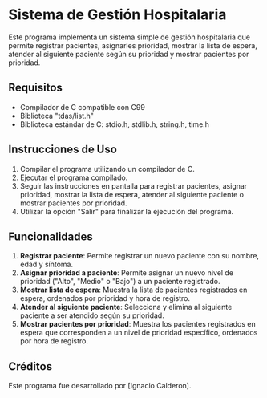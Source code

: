 # Sistema de Gestión Hospitalaria

Este programa implementa un sistema simple de gestión hospitalaria que permite registrar pacientes, asignarles prioridad, mostrar la lista de espera, atender al siguiente paciente según su prioridad y mostrar pacientes por prioridad.

## Requisitos

- Compilador de C compatible con C99
- Biblioteca "tdas/list.h"
- Biblioteca estándar de C: stdio.h, stdlib.h, string.h, time.h

## Instrucciones de Uso

1. Compilar el programa utilizando un compilador de C.
2. Ejecutar el programa compilado.
3. Seguir las instrucciones en pantalla para registrar pacientes, asignar prioridad, mostrar la lista de espera, atender al siguiente paciente o mostrar pacientes por prioridad.
4. Utilizar la opción "Salir" para finalizar la ejecución del programa.

## Funcionalidades

1. **Registrar paciente**: Permite registrar un nuevo paciente con su nombre, edad y síntoma.
2. **Asignar prioridad a paciente**: Permite asignar un nuevo nivel de prioridad ("Alto", "Medio" o "Bajo") a un paciente registrado.
3. **Mostrar lista de espera**: Muestra la lista de pacientes registrados en espera, ordenados por prioridad y hora de registro.
4. **Atender al siguiente paciente**: Selecciona y elimina al siguiente paciente a ser atendido según su prioridad.
5. **Mostrar pacientes por prioridad**: Muestra los pacientes registrados en espera que corresponden a un nivel de prioridad específico, ordenados por hora de registro.

## Créditos

Este programa fue desarrollado por [Ignacio Calderon].